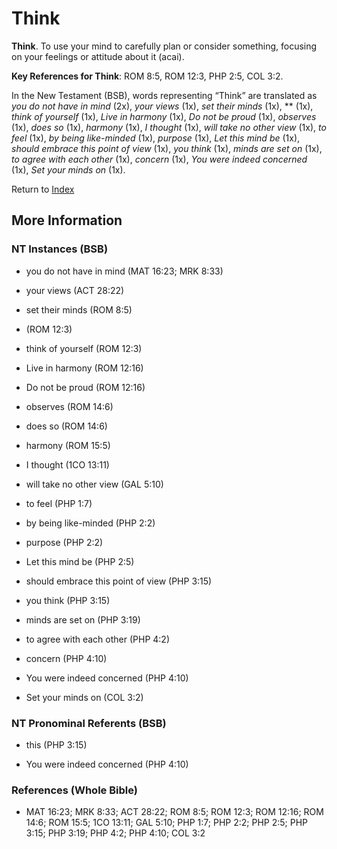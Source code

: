 # Think
**Think**. 
To use your mind to carefully plan or consider something, focusing on your feelings or attitude about it (acai). 


**Key References for Think**: 
ROM 8:5, ROM 12:3, PHP 2:5, COL 3:2. 




In the New Testament (BSB), words representing “Think” are translated as 
*you do not have in mind* (2x), *your views* (1x), *set their minds* (1x), ** (1x), *think of yourself* (1x), *Live in harmony* (1x), *Do not be proud* (1x), *observes* (1x), *does so* (1x), *harmony* (1x), *I thought* (1x), *will take no other view* (1x), *to feel* (1x), *by being like-minded* (1x), *purpose* (1x), *Let this mind be* (1x), *should embrace this point of view* (1x), *you think* (1x), *minds are set on* (1x), *to agree with each other* (1x), *concern* (1x), *You were indeed concerned* (1x), *Set your minds on* (1x). 


Return to [Index](00-Index.md)

## More Information

### NT Instances (BSB)

* you do not have in mind (MAT 16:23; MRK 8:33)

* your views (ACT 28:22)

* set their minds (ROM 8:5)

*  (ROM 12:3)

* think of yourself (ROM 12:3)

* Live in harmony (ROM 12:16)

* Do not be proud (ROM 12:16)

* observes (ROM 14:6)

* does so (ROM 14:6)

* harmony (ROM 15:5)

* I thought (1CO 13:11)

* will take no other view (GAL 5:10)

* to feel (PHP 1:7)

* by being like-minded (PHP 2:2)

* purpose (PHP 2:2)

* Let this mind be (PHP 2:5)

* should embrace this point of view (PHP 3:15)

* you think (PHP 3:15)

* minds are set on (PHP 3:19)

* to agree with each other (PHP 4:2)

* concern (PHP 4:10)

* You were indeed concerned (PHP 4:10)

* Set your minds on (COL 3:2)



### NT Pronominal Referents (BSB)

* this (PHP 3:15)

* You were indeed concerned (PHP 4:10)



### References (Whole Bible)

* MAT 16:23; MRK 8:33; ACT 28:22; ROM 8:5; ROM 12:3; ROM 12:16; ROM 14:6; ROM 15:5; 1CO 13:11; GAL 5:10; PHP 1:7; PHP 2:2; PHP 2:5; PHP 3:15; PHP 3:19; PHP 4:2; PHP 4:10; COL 3:2



